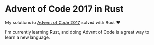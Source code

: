 # Advent of Code 2017 in Rust

My solutions to [Advent of Code 2017](https://adventofcode.com/2017) solved with Rust :heart:

I'm currently learning Rust, and doing Advent of Code is a great way to learn a new language.
